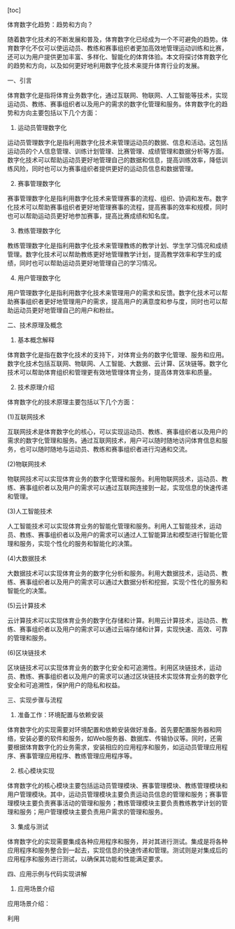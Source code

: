 
[toc]                    
                
                
体育数字化趋势：趋势和方向？

随着数字化技术的不断发展和普及，体育数字化已经成为一个不可避免的趋势。体育数字化不仅可以使运动员、教练和赛事组织者更加高效地管理运动训练和比赛，还可以为用户提供更加丰富、多样化、智能化的体育体验。本文将探讨体育数字化的趋势和方向，以及如何更好地利用数字化技术来提升体育行业的发展。

一、引言

体育数字化是指将体育业务数字化，通过互联网、物联网、人工智能等技术，实现运动员、教练、赛事组织者以及用户的需求的数字化管理和服务。体育数字化的趋势和方向主要包括以下几个方面：

1. 运动员管理数字化

运动员管理数字化是指利用数字化技术来管理运动员的数据、信息和活动。这包括运动员的个人信息管理、训练计划管理、比赛管理、成绩管理和数据分析等方面。数字化技术可以帮助运动员更好地管理自己的数据和信息，提高训练效率，降低训练风险，同时也可以为赛事组织者提供更好的运动员信息和数据管理。

2. 赛事管理数字化

赛事管理数字化是指利用数字化技术来管理赛事的流程、组织、协调和发布。数字化技术可以帮助赛事组织者更好地管理赛事的流程，提高赛事的效率和规模，同时也可以帮助运动员更好地参加赛事，提高比赛成绩和知名度。

3. 教练管理数字化

教练管理数字化是指利用数字化技术来管理教练的教学计划、学生学习情况和成绩管理。数字化技术可以帮助教练更好地管理教学计划，提高教学效率和学生的成绩，同时也可以帮助运动员更好地管理自己的学习情况。

4. 用户管理数字化

用户管理数字化是指利用数字化技术来管理用户的需求和反馈。数字化技术可以帮助赛事组织者更好地管理用户的需求，提高用户的满意度和参与度，同时也可以帮助运动员更好地管理自己的用户和粉丝。

二、技术原理及概念

1. 基本概念解释

体育数字化是指在数字化技术的支持下，对体育业务的数字化管理、服务和应用。数字化技术包括互联网、物联网、人工智能、大数据、云计算、区块链等。数字化技术可以帮助体育组织和管理更有效地管理体育业务，提高体育效率和质量。

2. 技术原理介绍

体育数字化的技术原理主要包括以下几个方面：

(1)互联网技术

互联网技术是体育数字化的核心，可以实现运动员、教练、赛事组织者以及用户的需求的数字化管理和服务。通过互联网技术，用户可以随时随地访问体育信息和服务，也可以随时随地与运动员、教练和赛事组织者进行沟通和交流。

(2)物联网技术

物联网技术可以实现体育业务的数字化管理和服务。利用物联网技术，运动员、教练、赛事组织者以及用户的需求可以通过互联网连接到一起，实现信息的快速传递和管理。

(3)人工智能技术

人工智能技术可以实现体育业务的智能化管理和服务。利用人工智能技术，运动员、教练、赛事组织者以及用户的需求可以通过人工智能算法和模型进行智能化管理和服务，实现个性化的服务和智能化的决策。

(4)大数据技术

大数据技术可以实现体育业务的数字化分析和服务。利用大数据技术，运动员、教练、赛事组织者以及用户的需求可以通过大数据分析和挖掘，实现个性化的服务和智能化的决策。

(5)云计算技术

云计算技术可以实现体育业务的数字化存储和计算。利用云计算技术，运动员、教练、赛事组织者以及用户的需求可以通过云端存储和计算，实现快速、高效、可靠的管理和服务。

(6)区块链技术

区块链技术可以实现体育业务的数字化安全和可追溯性。利用区块链技术，运动员、教练、赛事组织者以及用户的需求可以通过区块链技术实现体育业务的数字化安全和可追溯性，保护用户的隐私和权益。

三、实现步骤与流程

1. 准备工作：环境配置与依赖安装

体育数字化的实现需要对环境配置和依赖安装做好准备。首先要配置服务器和网络，安装必要的软件和服务，如Web服务器、数据库、传输协议等。同时，还需要根据体育数字化的业务需求，安装相应的应用程序和服务，如运动员管理应用程序、赛事管理应用程序、教练管理应用程序等。

2. 核心模块实现

体育数字化的核心模块主要包括运动员管理模块、赛事管理模块、教练管理模块和用户管理模块。其中，运动员管理模块主要负责运动员信息的管理和服务；赛事管理模块主要负责赛事活动的管理和服务；教练管理模块主要负责教练教学计划的管理和服务；用户管理模块主要负责用户需求的管理和服务。

3. 集成与测试

体育数字化的实现需要集成各种应用程序和服务，并对其进行测试。集成是将各种应用程序和服务整合到一起去，实现信息的快速传递和管理。测试则是对集成后的应用程序和服务进行测试，以确保其功能和性能满足要求。

四、应用示例与代码实现讲解

1. 应用场景介绍

应用场景介绍：

利用

